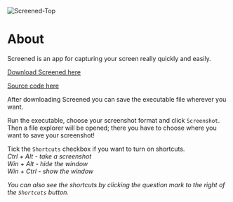 ![Screened-Top](https://user-images.githubusercontent.com/95244851/151676812-3988aba4-a536-42a2-b9db-d84384137526.png)

# About
Screened is an app for capturing your screen really quickly and easily.

[Download Screened here](https://github.com/k-ulyanov/Screened/releases)

[Source code here](https://github.com/k-ulyanov/Screened/blob/main/Screened.py)

After downloading Screened you can save the executable file wherever you want.

Run the executable, choose your screenshot format and click `Screenshot`. Then a file explorer will be opened; there you have to choose where you want to save your screenshot!

Tick the `Shortcuts` checkbox if you want to turn on shortcuts.\
*Ctrl + Alt - take a screenshot\
Win + Alt - hide the window\
Win + Ctrl - show the window*

*You can also see the shortcuts by clicking the question mark to the right of the `Shortcuts` button.*

